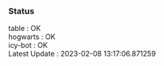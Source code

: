 ### Status


table : OK  
hogwarts : OK  
icy-bot : OK  
Latest Update : 2023-02-08 13:17:06.871259
